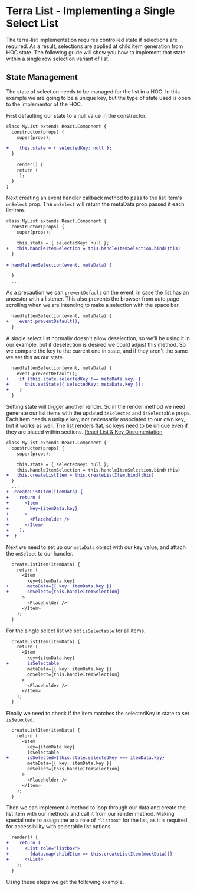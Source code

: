 # Terra List - Implementing a Single Select List

The terra-list implementation requires controlled state if selections are required. As a result, selections are applied at child item generation from HOC state. The following guide will show you how to implement that state within a single row selection variant of list.

## State Management
The state of selection needs to be managed for the list in a HOC. In this example we are going to be a unique key, but the type of state used is open to the implementor of the HOC.

 First defaulting our state to a null value in the constructor. 
```diff
class MyList extends React.Component {
  constructor(props) {
    super(props);

+    this.state = { selectedKey: null };
  }
  
    render() {
    return (
     );
  }
}
```
Next creating an event handler callback method to pass to the list item's `onSelect` prop. The `onSelect` will return the metaData prop passed it each listItem.
```diff
class MyList extends React.Component {
  constructor(props) {
    super(props);

    this.state = { selectedKey: null };
+   this.handleItemSelection = this.handleItemSelection.bind(this)
  }
  
+ handleItemSelection(event, metaData) {

  }
  ...
```
As a precaution we can `preventDefault` on the event, in case the list has an ancestor with a listener. This also prevents the browser from auto page scrolling when we are intending to make a selection with the space bar.
```diff
  handleItemSelection(event, metaData) {
+    event.preventDefault();
  }
```
A single select list normally doesn't allow deselection, so we'll be using it in our example, but if deselection is desired we could adjust this method. So we compare the key to the current one in state, and if they aren't the same we set this as our state.
```diff
  handleItemSelection(event, metaData) {
    event.preventDefault();
+    if (this.state.selectedKey !== metaData.key) {
+      this.setState({ selectedKey: metaData.key });
+    }
  }
```
Setting state will trigger another render. So in the render method we need generate our list items with the updated `isSelected` and `isSelectable` props. Each item needs a unique key, not necessarily associated to our own key, but it works as well. The list renders flat, so keys need to be unique even if they are placed within sections.
[React List & Key Documentation](https://reactjs.org/docs/lists-and-keys.html)
```diff
class MyList extends React.Component {
  constructor(props) {
    super(props);

    this.state = { selectedKey: null };
    this.handleItemSelection = this.handleItemSelection.bind(this)
+   this.createListItem = this.createListItem.bind(this)
  }
  ...
+  createListItem(itemData) {
+    return (
+      <Item
+        key={itemData.key}
+      >
+        <Placeholder />
+      </Item>
+    );
+  }
```
Next we need to set up our `metaData` object with our key value, and attach the `onSelect` to our handler.
```diff
  createListItem(itemData) {
    return (
      <Item
        key={itemData.key}
+       metaData={{ key: itemData.key }}
+       onSelect={this.handleItemSelection}
      >
        <Placeholder />
      </Item>
    );
  }
```
For the single select list we set `isSelectable` for all items.
```diff
  createListItem(itemData) {
    return (
      <Item
        key={itemData.key}
+       isSelectable
        metaData={{ key: itemData.key }}
        onSelect={this.handleItemSelection}
      >
        <Placeholder />
      </Item>
    );
  }
```
Finally we need to check if the item matches the selectedKey in state to set `isSelected`.
```diff
  createListItem(itemData) {
    return (
      <Item
        key={itemData.key}
        isSelectable
+       isSelected={this.state.selectedKey === itemData.key}
        metaData={{ key: itemData.key }}
        onSelect={this.handleItemSelection}
      >
        <Placeholder />
      </Item>
    );
  }
```
Then we can implement a method to loop through our data and create the list item with our methods and call it from our render method. Making special note to assign the aria role of `"listbox"` for the list, as it is required for accessibility with selectable list options.
```diff
  render() {
+    return (
+      <List role="listbox">
+        {data.map(childItem => this.createListItem(mockData))}
+      </List>
    );
  }
  ```
  Using these steps we get the following example.
